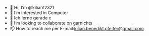 - 👋 Hi, I’m @kilian12321
- 👀 I’m interested in Computer
- 🌱 Ich lerne gerade c
- 💞️ I’m looking to collaborate on garnichts
- 📫 How to reach me per E-mail:kilian.benedikt.pfeifer@gmail.com

<!---
kilian12321/kilian12321 is a ✨ special ✨ repository because its `README.md` (this file) appears on your GitHub profile.
You can click the Preview link to take a look at your changes.
--->
